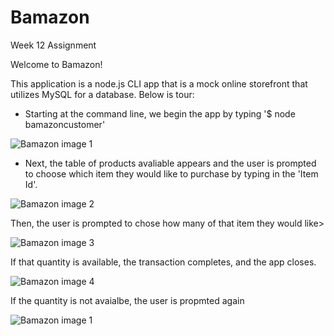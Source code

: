 # Bamazon
Week 12 Assignment



Welcome to Bamazon!

This application is a node.js CLI app that is a mock online storefront that utilizes MySQL for a database.
Below is tour:


* Starting at the command line, we begin the app by typing '$ node bamazoncustomer'

![Bamazon image 1](https://msnodgr1.github.com/images/bam1.png)


* Next, the table of products avaliable appears and the user is prompted to choose which item they would like to purchase by typing in the 'Item Id'.

![Bamazon image 2](https://msnodgr1.github.com/images/bam2.png)


Then, the user is prompted to chose how many of that item they would like>

![Bamazon image 3](https://msnodgr1.github.com/images/bam3.png)


If that quantity is available, the transaction completes, and the app closes.

![Bamazon image 4](https://msnodgr1.github.com/images/bam4.png)


If the quantity is not avaialbe, the user is propmted again

![Bamazon image 1](https://msnodgr1.github.com/images/bam5.png)